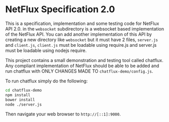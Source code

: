# NetFlux Specification 2.0

This is a specification, implementation and some testing code for NetFlux API 2.0.
in the `websocket` subdirectory is a websocket based implementation of the NetFlux API.
You can add another implementation of this API by creating a new directory like `websocket`
but it must have 2 files, `server.js` and `client.js`, `client.js` must be loadable using
require.js and server.js must be loadable using nodejs require.

This project contains a small demonstration and testing tool called chatflux. Any compliant
implementation of NetFlux should be able to be added and run chatflux with ONLY CHANGES MADE
TO `chatflux-demo/config.js`.

To run chatflux simply do the following:

```bash
cd chatflux-demo
npm install
bower install
node ./server.js
```

Then navigate your web browser to `http://[::1]:9000`.
